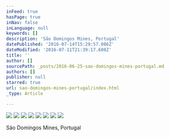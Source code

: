 ```yaml
---
inFeed: true
hasPage: true
inNav: false
inLanguage: null
keywords: []
description: 'São Domingos Mines, Portugal'
datePublished: '2016-07-14T15:29:57.086Z'
dateModified: '2016-07-11T21:39:17.608Z'
title: ''
author: []
sourcePath: _posts/2016-06-25-sao-domingos-mines-portugal.md
authors: []
publisher: null
starred: true
url: sao-domingos-mines-portugal/index.html
_type: Article

---
```

![](https://the-grid-user-content.s3-us-west-2.amazonaws.com/6861ebe6-373d-453b-a288-ff911e33d869.jpg)
![](https://the-grid-user-content.s3-us-west-2.amazonaws.com/1c7a04d6-9039-4538-bd83-d9f79f9fe982.jpg)
![](https://the-grid-user-content.s3-us-west-2.amazonaws.com/167b0575-d422-45de-9d6e-7ed265192774.jpg)
![](https://the-grid-user-content.s3-us-west-2.amazonaws.com/9c712698-050b-451d-b96e-9a69216e5800.jpg)
![](https://the-grid-user-content.s3-us-west-2.amazonaws.com/5379a96c-4f55-4b44-97d5-a6bde5cc027d.jpg)
![](https://the-grid-user-content.s3-us-west-2.amazonaws.com/7f099715-cbc3-4e4b-9feb-7b72243b5175.jpg)
![](https://the-grid-user-content.s3-us-west-2.amazonaws.com/0e4a75e4-3a40-4759-abcc-382f5d8d0667.jpg)
![](https://the-grid-user-content.s3-us-west-2.amazonaws.com/43d843ce-8683-41d7-9af8-162d3b373f99.jpg)

São Domingos Mines, Portugal
